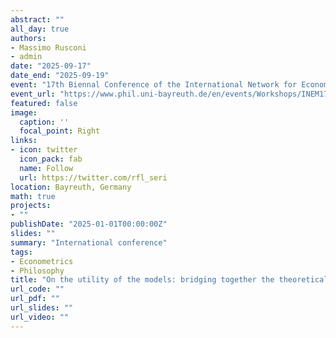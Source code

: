 ```yaml
---
abstract: ""
all_day: true
authors:
- Massimo Rusconi
- admin
date: "2025-09-17"
date_end: "2025-09-19"
event: "17th Biennal Conference of the International Network for Economic Method (INEM 2025)"
event_url: "https://www.phil.uni-bayreuth.de/en/events/Workshops/INEM17th/index.html"
featured: false
image:
  caption: ''
  focal_point: Right
links:
- icon: twitter
  icon_pack: fab
  name: Follow
  url: https://twitter.com/rfl_seri
location: Bayreuth, Germany
math: true
projects:
- ""
publishDate: "2025-01-01T00:00:00Z"
slides: ""
summary: "International conference"
tags:
- Econometrics
- Philosophy
title: "On the utility of the models: bridging together the theoretical and analytical sides of model selection"
url_code: ""
url_pdf: ""
url_slides: ""
url_video: ""
---
```

